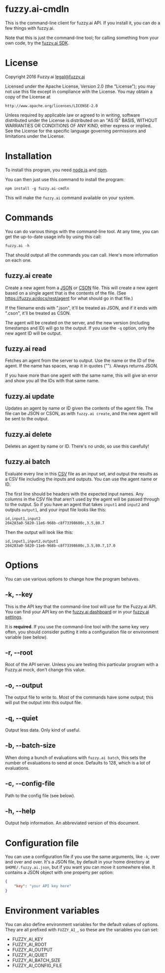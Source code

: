 # fuzzy.ai-cmdln

This is the command-line client for fuzzy.ai API. If you install it, you can
do a few things with fuzzy.ai.

Note that this is just the command-line tool; for calling something from
your own code, try the [fuzzy.ai SDK](https://github.com/fuzzy-ai/nodejs).

# License

Copyright 2016 Fuzzy.ai <legal@fuzzy.ai>

Licensed under the Apache License, Version 2.0 (the "License");
you may not use this file except in compliance with the License.
You may obtain a copy of the License at

    http://www.apache.org/licenses/LICENSE-2.0

Unless required by applicable law or agreed to in writing, software
distributed under the License is distributed on an "AS IS" BASIS,
WITHOUT WARRANTIES OR CONDITIONS OF ANY KIND, either express or implied.
See the License for the specific language governing permissions and
limitations under the License.

# Installation

To install this program, you need [node.js](http://nodejs.org/) and
[npm](http://npmjs.org/).

You can then just use this command to install the program:

```shell
npm install -g fuzzy.ai-cmdln
```

This will make the `fuzzy.ai` command available on your system.

# Commands

You can do various things with the command-line tool. At any time, you can
get the up-to-date usage info by using this call:

```
fuzzy.ai -h
```

That should output all the commands you can call. Here's more information
on each one.

## fuzzy.ai create <agentfile>

Create a new agent from a [JSON](http://www.json.org/) or
[CSON](https://github.com/bevry/cson) file. This will create a new
agent based on a single agent that is the contents of the file. (See
https://fuzzy.ai/docs/rest/agent for what should go in that file.)

If the filename ends with ".json", it'll be treated as JSON, and if it ends with
".cson", it'll be treated as CSON.

The agent will be created on the server, and the new version (including
timestamps and ID) will go to the output. If you use the `-q` option, only the
new agent ID will be output.

## fuzzy.ai read <agent>

Fetches an agent from the server to output. Use the name or the ID of the agent.
If the name has spaces, wrap it in quotes (""). Always returns JSON.

If you have more than one agent with the same name, this will give an error and
show you all the IDs with that same name.

## fuzzy.ai update <agent> <agentfile>

Updates an agent by name or ID given the contents of the agent file. The file
can be JSON or CSON, as with `fuzzy.ai create`, and the new agent will be sent
to the output.

## fuzzy.ai delete <agent>

Deletes an agent by name or ID. There's no undo, so use this carefully!

## fuzzy.ai batch <agent> <csvfile>

Evaluate every line in this [CSV](https://en.wikipedia.org/wiki/Comma-separated_values)
file as an input set, and output the results as a CSV file including the inputs
and outputs. You can use the agent name or ID.

The first line should be headers with the expected input names. Any
columns in the CSV file that aren't used by the agent will be passed through to
the output. So if you have an agent that takes `input1` and `input2` and outputs
`output1`, and your input file looks like this:

```csv
id,input1,input2
204283a0-5820-11e6-968b-c8f73398600c,3.5,80.7
```

Then the output will look like this:

```csv
id,input1,input2,output1
204283a0-5820-11e6-968b-c8f73398600c,3.5,80.7,17.0
```

# Options

You can use various options to change how the program behaves.

## -k, --key

This is the API key that the command-line tool will use for the Fuzzy.ai API.
You can find your API key on the [fuzzy.ai dashboard](https://fuzzy.ai/) or in your [fuzzy.ai settings](https://fuzzy.ai/settings).

It is **required**. If you use the command-line tool with the same key very often,
you should consider putting it into a configuration file or environment variable (see below).

## -r, --root

Root of the API server. Unless you are testing this particular program with a
Fuzzy.ai mock, don't change this value.

## -o, --output

The output file to write to. Most of the commands have some output; this will
put the output into this output file.

## -q, --quiet

Output less data. Only kind of useful.

## -b, --batch-size

When doing a bunch of evaluations with `fuzzy.ai batch`, this sets the number
of evaluations to send at once. Defaults to 128, which is a lot of evaluations.

## -c, --config-file

Path to the config file (see below).

## -h, --help

Output help information. An abbreviated version of this document.

# Configuration file

You can use a configuration file if you use the same arguments, like `-k`, over
and over and over. It's a JSON file, by default in your home directory at
`$HOME/.fuzzy.ai.json`, but if you want you can move it somewhere else. It
contains a JSON object with one property per option:

```json
{
    "key": "your API key here"
}
```

# Environment variables

You can also define environment variables for the default values of options. They
are all prefixed with `FUZZY_AI_`, so these are the variables you can set:

* FUZZY_AI_KEY
* FUZZY_AI_ROOT
* FUZZY_AI_OUTPUT
* FUZZY_AI_QUIET
* FUZZY_AI_BATCH_SIZE
* FUZZY_AI_CONFIG_FILE
